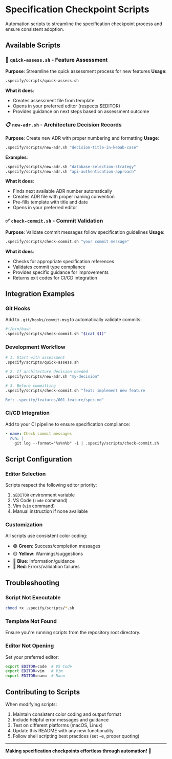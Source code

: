 # Specification Checkpoint Scripts

Automation scripts to streamline the specification checkpoint process and ensure consistent adoption.

## Available Scripts

### 🚀 `quick-assess.sh` - Feature Assessment
**Purpose**: Streamline the quick assessment process for new features
**Usage**:
```bash
.specify/scripts/quick-assess.sh
```
**What it does**:
- Creates assessment file from template
- Opens in your preferred editor (respects $EDITOR)
- Provides guidance on next steps based on assessment outcome

### 📋 `new-adr.sh` - Architecture Decision Records
**Purpose**: Create new ADR with proper numbering and formatting
**Usage**:
```bash
.specify/scripts/new-adr.sh "decision-title-in-kebab-case"
```
**Examples**:
```bash
.specify/scripts/new-adr.sh "database-selection-strategy"
.specify/scripts/new-adr.sh "api-authentication-approach"
```
**What it does**:
- Finds next available ADR number automatically
- Creates ADR file with proper naming convention
- Pre-fills template with title and date
- Opens in your preferred editor

### ✅ `check-commit.sh` - Commit Validation
**Purpose**: Validate commit messages follow specification guidelines
**Usage**:
```bash
.specify/scripts/check-commit.sh "your commit message"
```
**What it does**:
- Checks for appropriate specification references
- Validates commit type compliance
- Provides specific guidance for improvements
- Returns exit codes for CI/CD integration

## Integration Examples

### Git Hooks
Add to `.git/hooks/commit-msg` to automatically validate commits:
```bash
#!/bin/bash
.specify/scripts/check-commit.sh "$(cat $1)"
```

### Development Workflow
```bash
# 1. Start with assessment
.specify/scripts/quick-assess.sh

# 2. If architecture decision needed
.specify/scripts/new-adr.sh "my-decision"

# 3. Before committing
.specify/scripts/check-commit.sh "feat: implement new feature

Ref: .specify/features/001-feature/spec.md"
```

### CI/CD Integration
Add to your CI pipeline to ensure specification compliance:
```yaml
- name: Check commit messages
  run: |
    git log --format="%s%n%b" -1 | .specify/scripts/check-commit.sh
```

## Script Configuration

### Editor Selection
Scripts respect the following editor priority:
1. `$EDITOR` environment variable
2. VS Code (`code` command)
3. Vim (`vim` command)
4. Manual instruction if none available

### Customization
All scripts use consistent color coding:
- 🟢 **Green**: Success/completion messages
- 🟡 **Yellow**: Warnings/suggestions
- 🔵 **Blue**: Information/guidance
- 🔴 **Red**: Errors/validation failures

## Troubleshooting

### Script Not Executable
```bash
chmod +x .specify/scripts/*.sh
```

### Template Not Found
Ensure you're running scripts from the repository root directory.

### Editor Not Opening
Set your preferred editor:
```bash
export EDITOR=code  # VS Code
export EDITOR=vim   # Vim
export EDITOR=nano  # Nano
```

## Contributing to Scripts

When modifying scripts:
1. Maintain consistent color coding and output format
2. Include helpful error messages and guidance
3. Test on different platforms (macOS, Linux)
4. Update this README with any new functionality
5. Follow shell scripting best practices (set -e, proper quoting)

---

**Making specification checkpoints effortless through automation! 🚀**